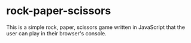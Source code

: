 # rock-paper-scissors

This is a simple rock, paper, scissors game written in JavaScript that the user can play in their browser's console.
